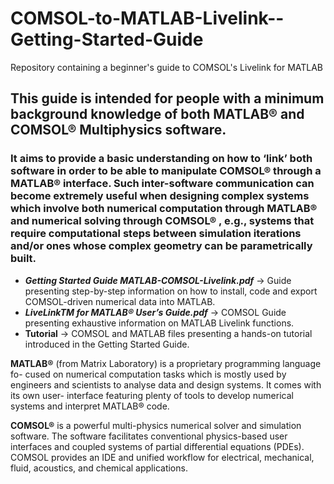 # COMSOL-to-MATLAB-Livelink--Getting-Started-Guide
Repository containing a beginner's guide to COMSOL's Livelink for MATLAB

## This guide is intended for people with a minimum background knowledge of both MATLAB® and COMSOL® Multiphysics software. 

### It aims to provide a basic understanding on how to ‘link’ both software in order to be able to manipulate COMSOL® through a MATLAB® interface. Such inter-software communication can become extremely useful when designing complex systems which involve both numerical computation through MATLAB® and numerical solving through COMSOL® , e.g., systems that require computational steps between simulation iterations and/or ones whose complex geometry can be parametrically built.

* **_Getting Started Guide MATLAB-COMSOL-Livelink.pdf_** $\rightarrow$ Guide presenting step-by-step information on how to install, code and export COMSOL-driven numerical data into MATLAB.
* **_LiveLinkTM for MATLAB® User’s Guide.pdf_** $\rightarrow$ COMSOL Guide presenting exhaustive information on MATLAB Livelink functions.
* **Tutorial** $\rightarrow$ COMSOL and MATLAB files presenting a hands-on tutorial introduced in the Getting Started Guide.

**MATLAB®** (from Matrix Laboratory) is a proprietary programming language fo-
cused on numerical computation tasks which is mostly used by engineers and
scientists to analyse data and design systems. It comes with its own user-
interface featuring plenty of tools to develop numerical systems and interpret
MATLAB® code.

**COMSOL®** is a powerful multi-physics numerical solver and simulation software.
The software facilitates conventional physics-based user interfaces and coupled
systems of partial differential equations (PDEs). COMSOL provides an IDE
and unified workflow for electrical, mechanical, fluid, acoustics, and chemical
applications.

